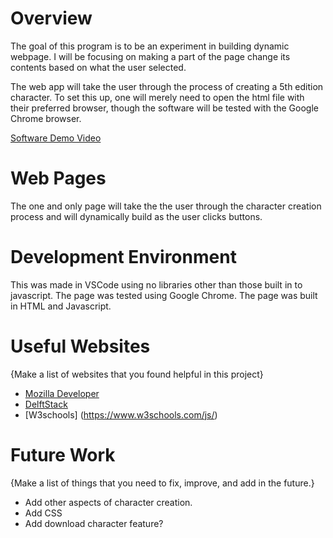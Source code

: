 # Overview

The goal of this program is to be an experiment in building dynamic webpage.
I will be focusing on making a part of the page change its contents based on
what the user selected.

The web app will take the user through the process of creating a 5th edition character.
To set this up, one will merely need to open the html file with their preferred browser,
though the software will be tested with the Google Chrome browser.

[Software Demo Video](https://youtu.be/jbHTnkAGf3Y)

# Web Pages
The one and only page will take the the user through the character creation process and will dynamically build as the user clicks buttons.

# Development Environment
This was made in VSCode using no libraries other than those built in to javascript.
The page was tested using Google Chrome.
The page was built in HTML and Javascript.

# Useful Websites

{Make a list of websites that you found helpful in this project}
* [Mozilla Developer](https://developer.mozilla.org/en-US/docs/Web/JavaScript/Reference/Global_Objects/Math/random)
* [DelftStack](https://www.delftstack.com/howto/javascript/javascript-sum-of-array/#:~:text=Use%20the%20for%20Loop%20to%20Sum%20an%20Array%20in%20a%20JavaScript%20Array,-The%20for%20loop&text=const%20array%20%3D%20%5B1%2C%202,the%20sum%20of%20the%20array.)
* [W3schools] (https://www.w3schools.com/js/)

# Future Work

{Make a list of things that you need to fix, improve, and add in the future.}
* Add other aspects of character creation.
* Add CSS
* Add download character feature?